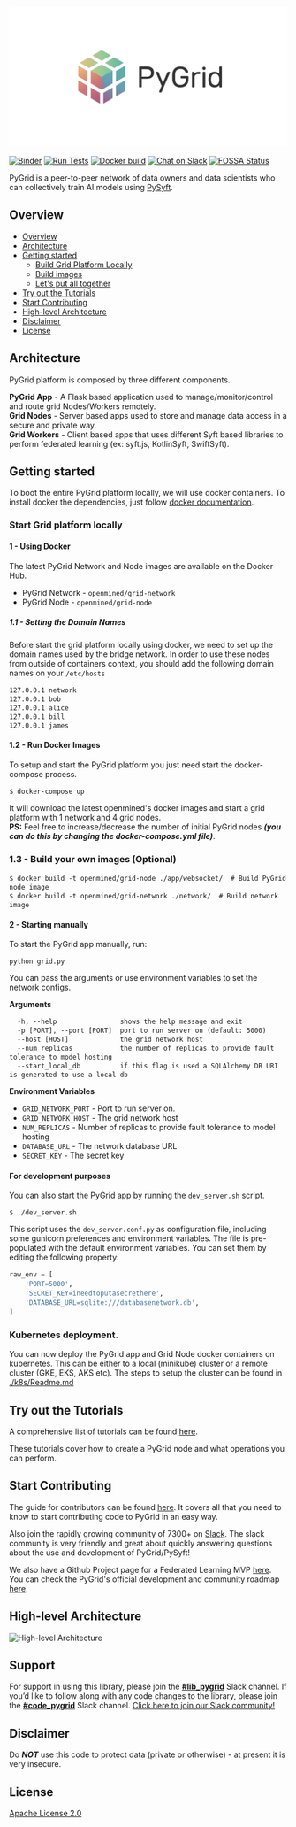 ![PyGrid logo](https://raw.githubusercontent.com/OpenMined/design-assets/master/logos/PyGrid/horizontal-primary-trans.png)

[![Binder](https://mybinder.org/badge.svg)](https://mybinder.org/v2/gh/OpenMined/PyGrid/dev) [![Run Tests](https://github.com/OpenMined/PyGrid/workflows/Run%20tests/badge.svg?branch=dev)](https://github.com/OpenMined/PyGrid/actions?query=workflow%3A%22Run+tests%22) [![Docker build](https://github.com/OpenMined/PyGrid/workflows/Docker%20build/badge.svg)](https://github.com/OpenMined/PyGrid/actions?query=workflow%3A%22Docker+build%22) [![Chat on Slack](https://img.shields.io/badge/chat-on%20slack-7A5979.svg)](https://openmined.slack.com/messages/team_pysyft) [![FOSSA Status](https://camo.githubusercontent.com/c0cb82174c3eb8fcbb00a46eb237556f63b36804/68747470733a2f2f6170702e666f7373612e696f2f6170692f70726f6a656374732f6769742532426769746875622e636f6d2532466d6174746865772d6d6361746565722532465079537966742e7376673f747970653d736d616c6c)](https://app.fossa.io/projects/git%2Bgithub.com%2Fmatthew-mcateer%2FPySyft?ref=badge_small)

PyGrid is a peer-to-peer network of data owners and data scientists who can collectively train AI models using [PySyft](https://github.com/OpenMined/PySyft/).

## Overview

- [Overview](#overview)
- [Architecture](#architecture)
- [Getting started](#getting-started)
  - [Build Grid Platform Locally](#start-grid-platform-locally)
  - [Build images](#build-images)
  - [Let's put all together](#lets-put-all-together)
- [Try out the Tutorials](#try-out-the-tutorials)
- [Start Contributing](#start-contributing)
- [High-level Architecture](#high-level-architecture)
- [Disclaimer](#disclaimer)
- [License](#license)

## Architecture

PyGrid platform is composed by three different components.

**PyGrid App** - A Flask based application used to manage/monitor/control and route grid Nodes/Workers remotely.  
**Grid Nodes** - Server based apps used to store and manage data access in a secure and private way.  
**Grid Workers** - Client based apps that uses different Syft based libraries to perform federated learning (ex: syft.js, KotlinSyft, SwiftSyft).

## Getting started

To boot the entire PyGrid platform locally, we will use docker containers.
To install docker the dependencies, just follow [docker documentation](https://docs.docker.com/install/).

### Start Grid platform locally

#### 1 - Using Docker

The latest PyGrid Network and Node images are available on the Docker Hub.

- PyGrid Network - `openmined/grid-network`
- PyGrid Node - `openmined/grid-node`

##### 1.1 - Setting the Domain Names

Before start the grid platform locally using docker, we need to set up the domain names used by the bridge network. In order to use these nodes from outside of containers context, you should add the following domain names on your `/etc/hosts`

```
127.0.0.1 network
127.0.0.1 bob
127.0.0.1 alice
127.0.0.1 bill
127.0.0.1 james
```

#### 1.2 - Run Docker Images

To setup and start the PyGrid platform you just need start the docker-compose process.

```
$ docker-compose up
```

It will download the latest openmined's docker images and start a grid platform with 1 network and 4 grid nodes.  
**PS:** Feel free to increase/decrease the number of initial PyGrid nodes **_(you can do this by changing the docker-compose.yml file)_**.

### 1.3 - Build your own images (Optional)

```
$ docker build -t openmined/grid-node ./app/websocket/  # Build PyGrid node image
$ docker build -t openmined/grid-network ./network/  # Build network image
```

#### 2 - Starting manually

To start the PyGrid app manually, run:

```
python grid.py
```

You can pass the arguments or use environment variables to set the network configs.

**Arguments**

```
  -h, --help                shows the help message and exit
  -p [PORT], --port [PORT]  port to run server on (default: 5000)
  --host [HOST]             the grid network host
  --num_replicas            the number of replicas to provide fault tolerance to model hosting
  --start_local_db          if this flag is used a SQLAlchemy DB URI is generated to use a local db
```

**Environment Variables**

- `GRID_NETWORK_PORT` - Port to run server on.
- `GRID_NETWORK_HOST` - The grid network host
- `NUM_REPLICAS` - Number of replicas to provide fault tolerance to model hosting
- `DATABASE_URL` - The network database URL
- `SECRET_KEY` - The secret key

#### For development purposes

You can also start the PyGrid app by running the `dev_server.sh` script.

```
$ ./dev_server.sh
```

This script uses the `dev_server.conf.py` as configuration file, including some gunicorn preferences and environment variables. The file is pre-populated with the default environment variables. You can set them by editing the following property:

```python
raw_env = [
    'PORT=5000',
    'SECRET_KEY=ineedtoputasecrethere',
    'DATABASE_URL=sqlite:///databasenetwork.db',
]
```

### Kubernetes deployment.

You can now deploy the PyGrid app and Grid Node docker containers on kubernetes. This can be either to a local (minikube) cluster or a remote cluster (GKE, EKS, AKS etc). The steps to setup the cluster can be found in [./k8s/Readme.md](https://github.com/OpenMined/PyGrid/tree/dev/k8s)

## Try out the Tutorials

A comprehensive list of tutorials can be found [here](https://github.com/OpenMined/PySyft/tree/master/examples/tutorials/grid).

These tutorials cover how to create a PyGrid node and what operations you can perform.

## Start Contributing

The guide for contributors can be found [here](https://github.com/OpenMined/PyGrid/tree/dev/CONTRIBUTING.md). It covers all that you need to know to start contributing code to PyGrid in an easy way.

Also join the rapidly growing community of 7300+ on [Slack](http://slack.openmined.org). The slack community is very friendly and great about quickly answering questions about the use and development of PyGrid/PySyft!

We also have a Github Project page for a Federated Learning MVP [here](https://github.com/orgs/OpenMined/projects/13).  
You can check the PyGrid's official development and community roadmap [here](https://github.com/OpenMined/Roadmap/tree/master/pygrid_team).

## High-level Architecture

![High-level Architecture](https://raw.githubusercontent.com/OpenMined/PyGrid/dev/art/PyGrid-Arch.png)

## Support

For support in using this library, please join the [**#lib_pygrid**](https://openmined.slack.com/archives/C8PNKSDRU) Slack channel. If you’d like to follow along with any code changes to the library, please join the [**#code_pygrid**](https://openmined.slack.com/archives/C0134KC28AD) Slack channel. [Click here to join our Slack community!](https://slack.openmined.org)

## Disclaimer

Do **_NOT_** use this code to protect data (private or otherwise) - at present it is very insecure.

## License

[Apache License 2.0](https://github.com/OpenMined/PyGrid/blob/dev/LICENSE)
